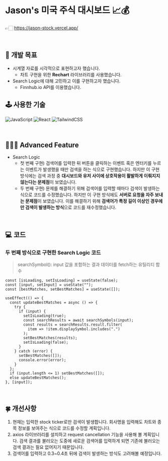 # Jason's 미국 주식 대시보드 📈💰

👉🏻 https://jason-stock.vercel.app/

<br/>

## **🎯 개발 목표**

- 시계열 자료를 시각적으로 표현하고자 했습니다.
  - 차트 구현을 위한 **Rechart** 라이브러리를 사용했습니다.
- Search Logic에 대해 고민하고 이를 구현하고자 했습니다.
  - Finnhub.io API를 이용했습니다.
    <br/>

## **🕹 사용한 기술**

![JavaScript](https://img.shields.io/badge/javascript-%23323330.svg?style=for-the-badge&logo=javascript&logoColor=%23F7DF1E)
![React](https://img.shields.io/badge/react-%2320232a.svg?style=for-the-badge&logo=react&logoColor=%2361DAFB)
![TailwindCSS](https://img.shields.io/badge/tailwindcss-%2338B2AC.svg?style=for-the-badge&logo=tailwind-css&logoColor=white)

<br />

## **👨🏻‍🏫 Advanced Feature**

- Search Logic
  - 첫 번째 구현) 검색어를 입력한 뒤 버튼을 클릭하는 이벤트 혹은 엔터키를 누르는 이벤트가 발생했을 때만 검색을 하는 식으로 구현했습니다. 하지만 이 구현 방식에는 검색 과정 중 **대시보드와 유저 사이에 상호작용이 활발하게 이뤄지지 않는다는 문제점**이 보였습니다.
  - 두 번째 구현) 문제를 해결하기 위해 검색어를 입력할 때마다 검색이 발생하는 식으로 코드를 수정했습니다. 하지만 이 구현 방식에도 **서버로 요청을 자주 보내는 문제점**이 보였습니다. 이를 해결하기 위해 **검색어가 특정 길이 이상인 경우에만 검색이 발생하는 방식**으로 코드를 재수정했습니다.

<br />

## **💻 코드**

### **두 번째 방식으로 구현한 Search Logic 코드**

> searchSymbol(): input 값을 포함하는 결과 데이터를 fetch하는 유틸리티 함수

```
const [isLoading, setIsLoading] = useState(false);
const [input, setInput] = useState("");
const [bestMatches, setBestMatches] = useState([]);

useEffect(() => {
  const updateBestMatches = async () => {
    try {
      if (input) {
        setIsLoading(true);
        const searchResults = await searchSymbols(input);
        const results = searchResults.result.filter(
          item => !item.displaySymbol.includes(".")
        );
        setBestMatches(results);
        setIsLoading(false);
      }
    } catch (error) {
      setBestMatches([]);
      console.error(error);
    }
  };
  if (input.length <= 1) setBestMatches([]);
  else updateBestMatches();
}, [input]);
```

<br />

## **🍀 개선사항**

1. 현재는 입력한 stock ticker로만 검색이 발생합니다. 회사명을 입력해도 차트와 종목 정보를 보여주는 식으로 코드를 수정할 계획입니다.
2. axios 라이브러리를 설치하고 request cancellation 기능을 사용해 볼 계획입니다. 검색 결과를 불러오는 도중에 새로운 검색어를 입력하게 되면 기존에 불러오는 검색 결과는 필요 없어지기 때문입니다.
3. 검색어를 입력하고 0.3~0.4초 뒤에 검색이 발생하는 방식도 고려해볼 예정입니다.

